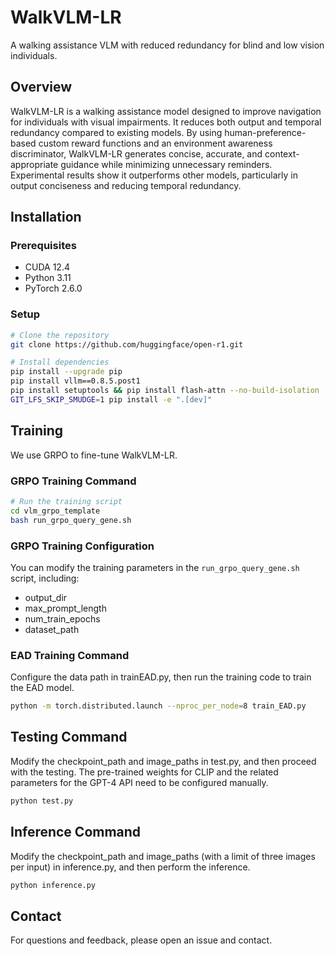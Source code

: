 # WalkVLM-LR

A walking assistance VLM with reduced redundancy for blind and low vision individuals.

## Overview

WalkVLM-LR is a walking assistance model designed to improve navigation for individuals with visual impairments. It reduces both output and temporal redundancy compared to existing models. By using human-preference-based custom reward functions and an environment awareness discriminator, WalkVLM-LR generates concise, accurate, and context-appropriate guidance while minimizing unnecessary reminders. Experimental results show it outperforms other models, particularly in output conciseness and reducing temporal redundancy.

## Installation

### Prerequisites

- CUDA 12.4
- Python 3.11
- PyTorch 2.6.0

### Setup

```bash
# Clone the repository
git clone https://github.com/huggingface/open-r1.git

# Install dependencies
pip install --upgrade pip
pip install vllm==0.8.5.post1
pip install setuptools && pip install flash-attn --no-build-isolation
GIT_LFS_SKIP_SMUDGE=1 pip install -e ".[dev]"
```
<!-- Next, log into your Hugging Face and Weights and Biases accounts as follows:

```shell
huggingface-cli login
wandb login
```

Finally, check whether your system has Git LFS installed so that you can load and push models/datasets to the Hugging Face Hub:

```shell
git-lfs --version
```

If it isn't installed, run:

```shell
sudo apt-get install git-lfs
``` -->

## Training

We use GRPO to fine-tune WalkVLM-LR.

### GRPO Training Command

```bash
# Run the training script
cd vlm_grpo_template
bash run_grpo_query_gene.sh
```

### GRPO Training Configuration

You can modify the training parameters in the `run_grpo_query_gene.sh` script, including:
- output_dir
- max_prompt_length
- num_train_epochs
- dataset_path 

### EAD Training Command
Configure the data path in trainEAD.py, then run the training code to train the EAD model.
```bash
python -m torch.distributed.launch --nproc_per_node=8 train_EAD.py
```

## Testing Command
Modify the checkpoint_path and image_paths in test.py, and then proceed with the testing. The pre-trained weights for CLIP and the related parameters for the GPT-4 API need to be configured manually.
```bash
python test.py
```


## Inference Command
Modify the checkpoint_path and image_paths (with a limit of three images per input) in inference.py, and then perform the inference.

```bash
python inference.py
```

## Contact

For questions and feedback, please open an issue and contact.
